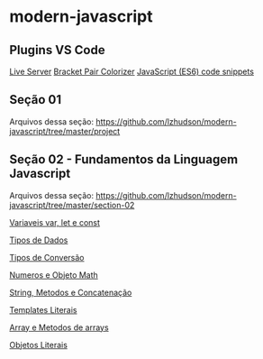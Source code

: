 # modern-javascript

## Plugins VS Code
[Live Server](https://marketplace.visualstudio.com/items?itemName=ritwickdey.LiveServer)
[Bracket Pair Colorizer](https://marketplace.visualstudio.com/items?itemName=CoenraadS.bracket-pair-colorizer)
[JavaScript (ES6) code snippets](https://marketplace.visualstudio.com/items?itemName=xabikos.JavaScriptSnippets)

## Seção 01
Arquivos dessa seção: <https://github.com/lzhudson/modern-javascript/tree/master/project>

## Seção 02 - Fundamentos da Linguagem Javascript
Arquivos dessa seção: <https://github.com/lzhudson/modern-javascript/tree/master/section-02>

[Variaveis var, let e const](https://github.com/lzhudson/modern-javascript/tree/master/section-02/01%20-%20variables%20-%20var%2C%20let%20%26%20const)

[Tipos de Dados](https://github.com/lzhudson/modern-javascript/tree/master/section-02/02-%20data%20types%20in%20javascript)

[Tipos de Conversão](https://github.com/lzhudson/modern-javascript/tree/master/section-02/03%20-%20type%20conversion)

[Numeros e Objeto Math](https://github.com/lzhudson/modern-javascript/tree/master/section-02/04%20-%20numbers%20and%20Math%20object)

[String, Metodos e Concatenação](https://github.com/lzhudson/modern-javascript/tree/master/section-02/05%20-%20string%20methods%20and%20concatenation)

[Templates Literais](https://github.com/lzhudson/modern-javascript/tree/master/section-02/06%20-%20template%20literals)

[Array e Metodos de arrays](https://github.com/lzhudson/modern-javascript/tree/master/section-02/07%20-%20Arrays%20and%20array%20methods)

[Objetos Literais](https://github.com/lzhudson/modern-javascript/tree/master/section-02/08%20-%20objects%20literals)